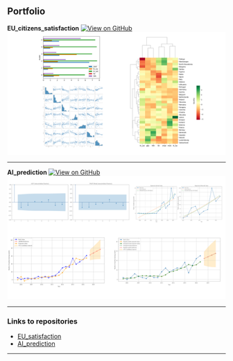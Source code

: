 ## Portfolio


**EU_citizens_satisfaction**
[![View on GitHub](https://img.shields.io/badge/GitHub-View_on_GitHub-blue?logo=GitHub)](https://github.com/kacper22g/EU_citizens_satisfaction)
<img src="./images/EU_satisfaction.png?raw=true"/>

---
**AI_prediction**
[![View on GitHub](https://img.shields.io/badge/GitHub-View_on_GitHub-blue?logo=GitHub)](https://github.com/kacper22g/AI_prediction)
<img src="./images/ai_prediction.png?raw=true"/>

---

### Links to repositories

- [EU_satisfaction](https://github.com/kacper22g/EU_citizens_satisfaction)
- [AI_prediction](https://github.com/kacper22g/AI_prediction)
---

